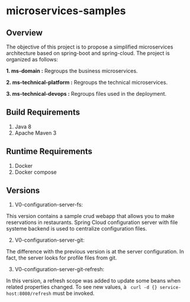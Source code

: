 microservices-samples
=================

## Overview
The objective of this project is to propose a simplified microservices architecture based on spring-boot and spring-cloud.
The project is organized as follows:

**1. ms-domain :** Regroups the business microservices.

**2. ms-technical-platform :** Regroups the technical microservices.

**3. ms-technical-devops :** Regroups files used in the deployment.
       


## Build Requirements

1. Java 8
2. Apache Maven 3
 
## Runtime Requirements
 
1. Docker
2. Docker compose


## Versions
1. V0-configuration-server-fs:

This version contains a sample crud webapp that allows you to make reservations in restaurants.
Spring Cloud configuration server with file systeme backend is used to centralize configuration files.

2. V0-configuration-server-git: 

The difference with the previous version is at the server configuration. In fact, the server looks for profile
 files from git.
 
3. V0-configuration-server-git-refresh: 
 
In this version, a refresh scope was added to update some beans when related properties changed. To see new values, à
 ` curl -d {} service-host:8080/refresh` must be invoked.
